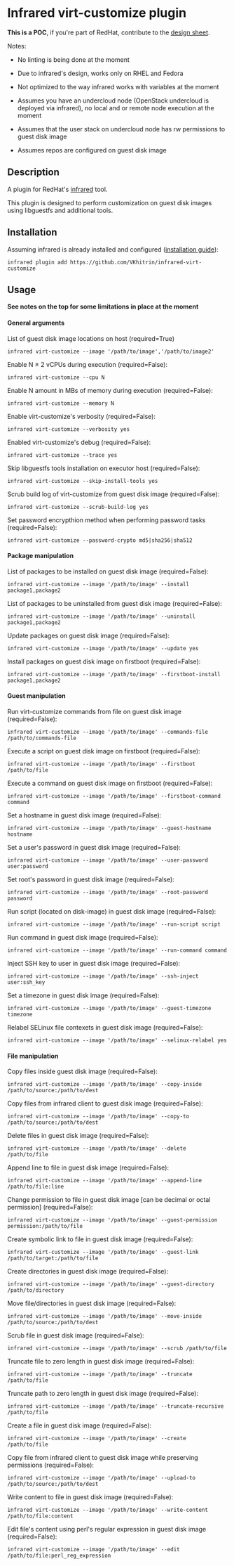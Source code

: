 # Infrared virt-customize plugin

**This is a POC**, if you're part of RedHat, contribute to the [design sheet](https://docs.google.com/document/d/142VmEXXUblwVXF249ZX0PhT8ZC2vQ-2NYSJopMFyiIk).

Notes:

* No linting is being done at the moment

* Due to infrared's design, works only on RHEL and Fedora

* Not optimized to the way infrared works with variables at the moment

* Assumes you have an undercloud node (OpenStack undercloud is deployed via infrared), no local and or remote node execution at the moment

* Assumes that the user stack on undercloud node has rw permissions to guest disk image

* Assumes repos are configured on guest disk image

## Description

A plugin for RedHat's [infrared](https://github.com/redhat-openstack/infrared) tool.

This plugin is designed to perform customization on guest disk images using libguestfs and additional tools.

## Installation

Assuming infrared is already installed and configured ([installation guide](https://infrared.readthedocs.io/en/stable/setup.html)):

```
infrared plugin add https://github.com/VKhitrin/infrared-virt-customize
```

## Usage

**See notes on the top for some limitations in place at the moment**

#### General arguments

List of guest disk image locations on host (required=True)
```
infrared virt-customize --image '/path/to/image','/path/to/image2'
```

Enable N ≥ 2 vCPUs during execution (required=False):
```
infrared virt-customize --cpu N
```

Enable N amount in MBs of memory during execution (required=False):
```
infrared virt-customize --memory N
```

Enable virt-customize's verbosity (required=False):
```
infrared virt-customize --verbosity yes
```

Enabled virt-customize's debug (required=False):
```
infrared virt-customize --trace yes
```

Skip libguestfs tools installation on executor host (required=False):
```
infrared virt-customize --skip-install-tools yes
```

Scrub build log of virt-customize from guest disk image (required=False):
```
infrared virt-customize --scrub-build-log yes
```

Set password encrypthion method when performing password tasks (required=False):
```
infrared virt-customize --password-crypto md5|sha256|sha512
```

#### Package manipulation

List of packages to be installed on guest disk image (required=False):

```
infrared virt-customize --image '/path/to/image' --install package1,package2
```

List of packages to be uninstalled from guest disk image (required=False):

```
infrared virt-customize --image '/path/to/image' --uninstall package1,package2
```

Update packages on guest disk image (required=False):
```
infrared virt-customize --image '/path/to/image' --update yes
```

Install packages on guest disk image on firstboot (required=False):
```
infrared virt-customize --image '/path/to/image' --firstboot-install package1,package2
```

#### Guest manipulation

Run virt-customize commands from file on guest disk image (required=False):
```
infrared virt-customize --image '/path/to/image' --commands-file /path/to/commands-file
```

Execute a script on guest disk image on firstboot (required=False):
```
infrared virt-customize --image '/path/to/image' --firstboot /path/to/file
```

Execute a command on guest disk image on firstboot (required=False):
```
infrared virt-customize --image '/path/to/image' --firstboot-command command
```

Set a hostname in guest disk image (required=False):
```
infrared virt-customize --image '/path/to/image' --guest-hostname hostname
```

Set a user's password in guest disk image (required=False):
```
infrared virt-customize --image '/path/to/image' --user-password user:password
```

Set root's password in guest disk image (required=False):
```
infrared virt-customize --image '/path/to/image' --root-password password
```

Run script (located on disk-image) in guest disk image (required=False):
```
infrared virt-customize --image '/path/to/image' --run-script script
```

Run command in guest disk image (required=False):
```
infrared virt-customize --image '/path/to/image' --run-command command
```

Inject SSH key to user in guest disk image (required=False):
```
infrared virt-customize --image '/path/to/image' --ssh-inject user:ssh_key
```

Set a timezone in guest disk image (required=False):
```
infrared virt-customize --image '/path/to/image' --guest-timezone timezone
```

Relabel SELinux file contexets in guest disk image (required=False):
```
infrared virt-customize --image '/path/to/image' --selinux-relabel yes
```

#### File manipulation

Copy files inside guest disk image (required=False):
```
infrared virt-customize --image '/path/to/image' --copy-inside /path/to/source:/path/to/dest
```

Copy files from infrared client to guest disk image (required=False):
```
infrared virt-customize --image '/path/to/image' --copy-to /path/to/source:/path/to/dest
```

Delete files in guest disk image (required=False):
```
infrared virt-customize --image '/path/to/image' --delete /path/to/file
```

Append line to file in guest disk image (required=False):
```
infrared virt-customize --image '/path/to/image' --append-line /path/to/file:line
```

Change permission to file in guest disk image \[can be decimal or octal permission\] (required=False):
```
infrared virt-customize --image '/path/to/image' --guest-permission permission:/path/to/file
```

Create symbolic link to file in guest disk image (required=False):
```
infrared virt-customize --image '/path/to/image' --guest-link /path/to/target:/path/to/file
```

Create directories in guest disk image (required=False):
```
infrared virt-customize --image '/path/to/image' --guest-directory /path/to/directory
```

Move file/directories in guest disk image (required=False):
```
infrared virt-customize --image '/path/to/image' --move-inside /path/to/source:/path/to/dest
```

Scrub file in guest disk image (required=False):
```
infrared virt-customize --image '/path/to/image' --scrub /path/to/file
```

Truncate file to zero length in guest disk image (required=False):
```
infrared virt-customize --image '/path/to/image' --truncate /path/to/file
```

Truncate path to zero length in guest disk image (required=False):
```
infrared virt-customize --image '/path/to/image' --truncate-recursive /path/to/file
```

Create a file in guest disk image (required=False):
```
infrared virt-customize --image '/path/to/image' --create /path/to/file
```

Copy file from infrared client to guest disk image while preserving permissions (required=False):
```
infrared virt-customize --image '/path/to/image' --upload-to /path/to/source:/path/to/dest
```

Write content to file in guest disk image (required=False):
```
infrared virt-customize --image '/path/to/image' --write-content /path/to/file:content
```

Edit file's content using perl's regular expression in guest disk image (required=False):
```
infrared virt-customize --image '/path/to/image' --edit /path/to/file:perl_reg_expression
```
